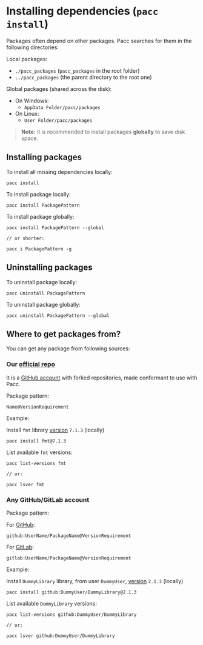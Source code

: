 # Installing dependencies (`pacc install`)

Packages often depend on other packages. Pacc searches for them in the following directories:

Local packages:
- `./pacc_packages` (`pacc_packages` in the root folder)
- `../pacc_packages` (the parent directory to the root one)

Global packages (shared across the disk):
- On Windows:
  - `AppData Folder/pacc/packages`
- On Linux:
  - `User Folder/pacc/packages`

> **Note:** it is recommended to install packages **globally** to save disk space.

## Installing packages

To install all missing dependencies locally:
```
pacc install
```

To install package locally:

```
pacc install PackagePattern
```
To install package globally:

```
pacc install PackagePattern --global

// or shorter:

pacc i PackagePattern -g
```

## Uninstalling packages


To uninstall package locally:

```
pacc uninstall PackagePattern
```
To uninstall package globally:

```
pacc uninstall PackagePattern --global
```


## Where to get packages from?

You can get any package from following sources:

### Our [official repo](https://github.com/pacc-repo)

It is a [GitHub account](https://github.com/pacc-repo) with forked repositories, made conformant to use with Pacc.

Package pattern:

```
Name@VersionRequirement
```

Example:  

Install `fmt` library [version](../PackageVersioning.md) `7.1.3` (locally)
```
pacc install fmt@7.1.3
```

List available `fmt` versions:
```
pacc list-versions fmt

// or:

pacc lsver fmt
```

### Any GitHub/GitLab account

Package pattern:

For [GitHub](https://github.com):
```
github:UserName/PackageName@VersionRequirement
```

For [GitLab](https://gitlab.com):
```
gitlab:UserName/PackageName@VersionRequirement
```

Example:  

Install `DummyLibrary` library, from user `DummyUser`, [version](../PackageVersioning.md) `2.1.3` (locally)
```
pacc install github:DummyUser/DummyLibrary@2.1.3
```

List available `DummyLibrary` versions:
```
pacc list-versions github:DummyUser/DummyLibrary

// or:

pacc lsver github:DummyUser/DummyLibrary
```